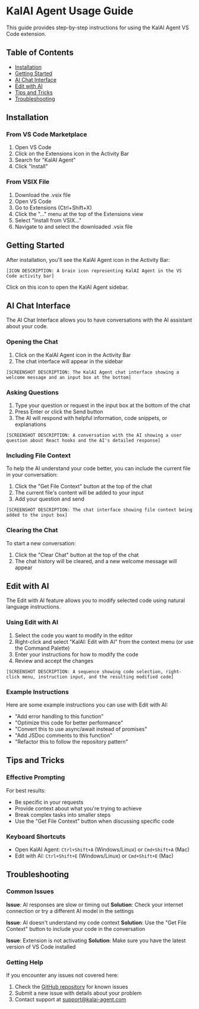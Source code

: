 # KalAI Agent Usage Guide

This guide provides step-by-step instructions for using the KalAI Agent VS Code extension.

## Table of Contents

- [Installation](#installation)
- [Getting Started](#getting-started)
- [AI Chat Interface](#ai-chat-interface)
- [Edit with AI](#edit-with-ai)
- [Tips and Tricks](#tips-and-tricks)
- [Troubleshooting](#troubleshooting)

## Installation

### From VS Code Marketplace

1. Open VS Code
2. Click on the Extensions icon in the Activity Bar
3. Search for "KalAI Agent"
4. Click "Install"

### From VSIX File

1. Download the .vsix file
2. Open VS Code
3. Go to Extensions (Ctrl+Shift+X)
4. Click the "..." menu at the top of the Extensions view
5. Select "Install from VSIX..."
6. Navigate to and select the downloaded .vsix file

## Getting Started

After installation, you'll see the KalAI Agent icon in the Activity Bar:

```
[ICON DESCRIPTION: A brain icon representing KalAI Agent in the VS Code activity bar]
```

Click on this icon to open the KalAI Agent sidebar.

## AI Chat Interface

The AI Chat Interface allows you to have conversations with the AI assistant about your code.

### Opening the Chat

1. Click on the KalAI Agent icon in the Activity Bar
2. The chat interface will appear in the sidebar

```
[SCREENSHOT DESCRIPTION: The KalAI Agent chat interface showing a welcome message and an input box at the bottom]
```

### Asking Questions

1. Type your question or request in the input box at the bottom of the chat
2. Press Enter or click the Send button
3. The AI will respond with helpful information, code snippets, or explanations

```
[SCREENSHOT DESCRIPTION: A conversation with the AI showing a user question about React hooks and the AI's detailed response]
```

### Including File Context

To help the AI understand your code better, you can include the current file in your conversation:

1. Click the "Get File Context" button at the top of the chat
2. The current file's content will be added to your input
3. Add your question and send

```
[SCREENSHOT DESCRIPTION: The chat interface showing file context being added to the input box]
```

### Clearing the Chat

To start a new conversation:

1. Click the "Clear Chat" button at the top of the chat
2. The chat history will be cleared, and a new welcome message will appear

## Edit with AI

The Edit with AI feature allows you to modify selected code using natural language instructions.

### Using Edit with AI

1. Select the code you want to modify in the editor
2. Right-click and select "KalAI: Edit with AI" from the context menu (or use the Command Palette)
3. Enter your instructions for how to modify the code
4. Review and accept the changes

```
[SCREENSHOT DESCRIPTION: A sequence showing code selection, right-click menu, instruction input, and the resulting modified code]
```

### Example Instructions

Here are some example instructions you can use with Edit with AI:

- "Add error handling to this function"
- "Optimize this code for better performance"
- "Convert this to use async/await instead of promises"
- "Add JSDoc comments to this function"
- "Refactor this to follow the repository pattern"

## Tips and Tricks

### Effective Prompting

For best results:

- Be specific in your requests
- Provide context about what you're trying to achieve
- Break complex tasks into smaller steps
- Use the "Get File Context" button when discussing specific code

### Keyboard Shortcuts

- Open KalAI Agent: `Ctrl+Shift+A` (Windows/Linux) or `Cmd+Shift+A` (Mac)
- Edit with AI: `Ctrl+Shift+E` (Windows/Linux) or `Cmd+Shift+E` (Mac)

## Troubleshooting

### Common Issues

**Issue**: AI responses are slow or timing out
**Solution**: Check your internet connection or try a different AI model in the settings

**Issue**: AI doesn't understand my code context
**Solution**: Use the "Get File Context" button to include your code in the conversation

**Issue**: Extension is not activating
**Solution**: Make sure you have the latest version of VS Code installed

### Getting Help

If you encounter any issues not covered here:

1. Check the [GitHub repository](https://github.com/yourusername/kalai-agent) for known issues
2. Submit a new issue with details about your problem
3. Contact support at support@kalai-agent.com